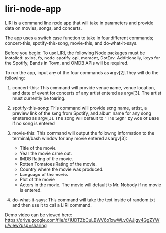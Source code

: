 # liri-node-app

LIRI is a command line node app that will take in parameters and provide data on movies, songs, and concerts. 

The app uses a switch case function to take in four different commands; concert-this, spotify-this-song, movie-this, and do-what-it-says. 

Before you begin: 
To use LIRI, the following Node packages must be installed: axios, fs, node-spotify-api, moment, DotEnv. 
Additionally, keys for the Spotify, Bands in Town, and OMDB APIs will be required.

To run the app, input any of the four commands as argv[2].They will do the following:

1. concert-this: This command will provide venue name, venue location, and date of event  for concerts of any artist entered as argv[3]. The artist must currently be touring. 

2. spotify-this-song: This command will provide song name, artist, a preview link of the song from Spotify, and album name for any song enetered as argv[3]. The song will default to "The Sign" by Ace of Base if no song is entered. 

3. movie-this: This command will output the following information to the terminal/bash window for any movie entered as argv[3]:
   * Title of the movie.   
   * Year the movie came out.
   * IMDB Rating of the movie.
   * Rotten Tomatoes Rating of the movie.
   * Country where the movie was produced.
   * Language of the movie.
   * Plot of the movie.
   * Actors in the movie.
The movie will default to Mr. Nobody if no movie is entered. 

4. do-what-it-says: This command will take the text inside of random.txt and then use it to call a LIRI command. 

Demo video can be viewed here: https://drive.google.com/file/d/1UDTZbCuLBWV6oTxwWLyCAJigv4GgZYWu/view?usp=sharing
